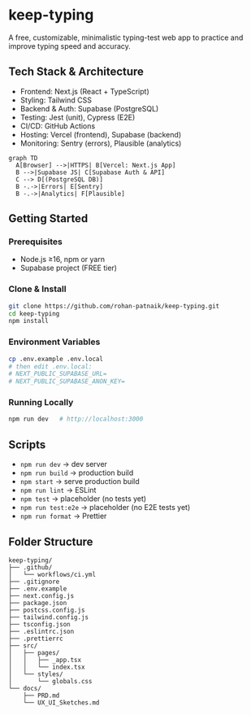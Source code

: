 # keep-typing

A free, customizable, minimalistic typing-test web app to practice and improve typing speed and accuracy.

## Tech Stack & Architecture

- Frontend: Next.js (React + TypeScript)
- Styling: Tailwind CSS
- Backend & Auth: Supabase (PostgreSQL)
- Testing: Jest (unit), Cypress (E2E)
- CI/CD: GitHub Actions
- Hosting: Vercel (frontend), Supabase (backend)
- Monitoring: Sentry (errors), Plausible (analytics)

```mermaid
graph TD
  A[Browser] -->|HTTPS| B[Vercel: Next.js App]
  B -->|Supabase JS| C[Supabase Auth & API]
  C --> D[(PostgreSQL DB)]
  B -.->|Errors| E[Sentry]
  B -.->|Analytics| F[Plausible]
```

## Getting Started

### Prerequisites
- Node.js ≥16, npm or yarn
- Supabase project (FREE tier)

### Clone & Install
```bash
git clone https://github.com/rohan-patnaik/keep-typing.git
cd keep-typing
npm install
```

### Environment Variables
```bash
cp .env.example .env.local
# then edit .env.local:
# NEXT_PUBLIC_SUPABASE_URL=
# NEXT_PUBLIC_SUPABASE_ANON_KEY=
```

### Running Locally
```bash
npm run dev   # http://localhost:3000
```

## Scripts
- `npm run dev` → dev server
- `npm run build` → production build
- `npm start` → serve production build
- `npm run lint` → ESLint
- `npm test` → placeholder (no tests yet)
- `npm run test:e2e` → placeholder (no E2E tests yet)
- `npm run format` → Prettier

## Folder Structure
```plaintext
keep-typing/
├── .github/
│   └── workflows/ci.yml
├── .gitignore
├── .env.example
├── next.config.js
├── package.json
├── postcss.config.js
├── tailwind.config.js
├── tsconfig.json
├── .eslintrc.json
├── .prettierrc
├── src/
│   ├── pages/
│   │   ├── _app.tsx
│   │   └── index.tsx
│   └── styles/
│       └── globals.css
└── docs/
    ├── PRD.md
    └── UX_UI_Sketches.md
```